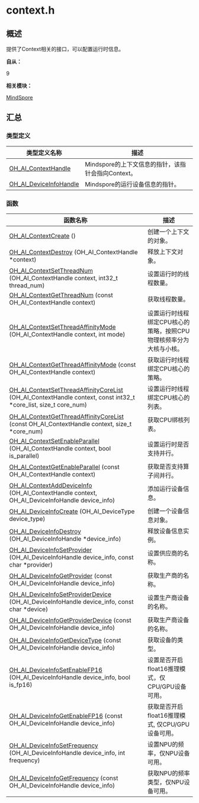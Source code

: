 # context.h


## 概述

提供了Context相关的接口，可以配置运行时信息。

**自从：**

9

**相关模块：**

[MindSpore](_mind_spore.md)


## 汇总


### 类型定义

| 类型定义名称 | 描述 |
| -------- | -------- |
| [OH_AI_ContextHandle](_mind_spore.md#oh_ai_contexthandle) | Mindspore的上下文信息的指针，该指针会指向Context。 |
| [OH_AI_DeviceInfoHandle](_mind_spore.md#oh_ai_deviceinfohandle) | Mindspore的运行设备信息的指针。 |


### 函数

| 函数名称 | 描述 |
| -------- | -------- |
| [OH_AI_ContextCreate](_mind_spore.md#oh_ai_contextcreate) () | 创建一个上下文的对象。 |
| [OH_AI_ContextDestroy](_mind_spore.md#oh_ai_contextdestroy) (OH_AI_ContextHandle \*context) | 释放上下文对象。 |
| [OH_AI_ContextSetThreadNum](_mind_spore.md#oh_ai_contextsetthreadnum) (OH_AI_ContextHandle context, int32_t thread_num) | 设置运行时的线程数量。 |
| [OH_AI_ContextGetThreadNum](_mind_spore.md#oh_ai_contextgetthreadnum) (const OH_AI_ContextHandle context) | 获取线程数量。 |
| [OH_AI_ContextSetThreadAffinityMode](_mind_spore.md#oh_ai_contextsetthreadaffinitymode) (OH_AI_ContextHandle context, int mode) | 设置运行时线程绑定CPU核心的策略，按照CPU物理核频率分为大核与小核。 |
| [OH_AI_ContextGetThreadAffinityMode](_mind_spore.md#oh_ai_contextgetthreadaffinitymode) (const OH_AI_ContextHandle context) | 获取运行时线程绑定CPU核心的策略。 |
| [OH_AI_ContextSetThreadAffinityCoreList](_mind_spore.md#oh_ai_contextsetthreadaffinitycorelist) (OH_AI_ContextHandle context, const int32_t \*core_list, size_t core_num) | 设置运行时线程绑定CPU核心的列表。 |
| [OH_AI_ContextGetThreadAffinityCoreList](_mind_spore.md#oh_ai_contextgetthreadaffinitycorelist) (const OH_AI_ContextHandle context, size_t \*core_num) | 获取CPU绑核列表。 |
| [OH_AI_ContextSetEnableParallel](_mind_spore.md#oh_ai_contextsetenableparallel) (OH_AI_ContextHandle context, bool is_parallel) | 设置运行时是否支持并行。 |
| [OH_AI_ContextGetEnableParallel](_mind_spore.md#oh_ai_contextgetenableparallel) (const OH_AI_ContextHandle context) | 获取是否支持算子间并行。 |
| [OH_AI_ContextAddDeviceInfo](_mind_spore.md#oh_ai_contextadddeviceinfo) (OH_AI_ContextHandle context, OH_AI_DeviceInfoHandle device_info) | 添加运行设备信息。 |
| [OH_AI_DeviceInfoCreate](_mind_spore.md#oh_ai_deviceinfocreate) (OH_AI_DeviceType device_type) | 创建一个设备信息对象。 |
| [OH_AI_DeviceInfoDestroy](_mind_spore.md#oh_ai_deviceinfodestroy) (OH_AI_DeviceInfoHandle \*device_info) | 释放设备信息实例。 |
| [OH_AI_DeviceInfoSetProvider](_mind_spore.md#oh_ai_deviceinfosetprovider) (OH_AI_DeviceInfoHandle device_info, const char \*provider) | 设置供应商的名称。 |
| [OH_AI_DeviceInfoGetProvider](_mind_spore.md#oh_ai_deviceinfogetprovider) (const OH_AI_DeviceInfoHandle device_info) | 获取生产商的名称。 |
| [OH_AI_DeviceInfoSetProviderDevice](_mind_spore.md#oh_ai_deviceinfosetproviderdevice) (OH_AI_DeviceInfoHandle device_info, const char \*device) | 设置生产商设备的名称。 |
| [OH_AI_DeviceInfoGetProviderDevice](_mind_spore.md#oh_ai_deviceinfogetproviderdevice) (const OH_AI_DeviceInfoHandle device_info) | 获取生产商设备的名称。 |
| [OH_AI_DeviceInfoGetDeviceType](_mind_spore.md#oh_ai_deviceinfogetdevicetype) (const OH_AI_DeviceInfoHandle device_info) | 获取设备的类型。 |
| [OH_AI_DeviceInfoSetEnableFP16](_mind_spore.md#oh_ai_deviceinfosetenablefp16) (OH_AI_DeviceInfoHandle device_info, bool is_fp16) | 设置是否开启float16推理模式，仅CPU/GPU设备可用。 |
| [OH_AI_DeviceInfoGetEnableFP16](_mind_spore.md#oh_ai_deviceinfogetenablefp16) (const OH_AI_DeviceInfoHandle device_info) | 获取是否开启float16推理模式, 仅CPU/GPU设备可用。 |
| [OH_AI_DeviceInfoSetFrequency](_mind_spore.md#oh_ai_deviceinfosetfrequency) (OH_AI_DeviceInfoHandle device_info, int frequency) | 设置NPU的频率，仅NPU设备可用。 |
| [OH_AI_DeviceInfoGetFrequency](_mind_spore.md#oh_ai_deviceinfogetfrequency) (const OH_AI_DeviceInfoHandle device_info) | 获取NPU的频率类型，仅NPU设备可用。 |
